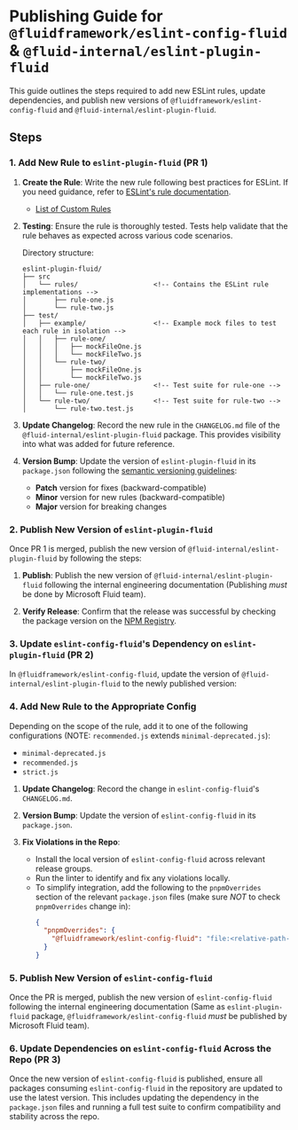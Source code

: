 # Publishing Guide for `@fluidframework/eslint-config-fluid` & `@fluid-internal/eslint-plugin-fluid`

This guide outlines the steps required to add new ESLint rules, update dependencies, and publish new versions of `@fluidframework/eslint-config-fluid` and `@fluid-internal/eslint-plugin-fluid`.

## Steps

### 1. Add New Rule to `eslint-plugin-fluid` (PR 1)

1. **Create the Rule**: Write the new rule following best practices for ESLint. If you need guidance, refer to [ESLint's rule documentation](https://eslint.org/docs/latest/developer-guide/working-with-rules).
	- [List of Custom Rules](https://github.com/microsoft/FluidFramework/tree/main/common/build/eslint-plugin-fluid/src/rules)

2. **Testing**: Ensure the rule is thoroughly tested. Tests help validate that the rule behaves as expected across various code scenarios.

   Directory structure:

   ```plaintext
   eslint-plugin-fluid/
   ├── src
   │   └── rules/					<!-- Contains the ESLint rule implementations -->
   │       ├── rule-one.js
   │       └── rule-two.js
   ├── test/
   │   ├── example/ 				<!-- Example mock files to test each rule in isolation -->
   │   │   ├── rule-one/
   │   │   │   ├── mockFileOne.js
   │   │   │   └── mockFileTwo.js
   │   │   └── rule-two/
   │   │       ├── mockFileOne.js
   │   │       └── mockFileTwo.js
   │   ├── rule-one/				<!-- Test suite for rule-one -->
   │   │   └── rule-one.test.js
   │   └── rule-two/				<!-- Test suite for rule-two -->
   │       └── rule-two.test.js
   ```

3. **Update Changelog**: Record the new rule in the `CHANGELOG.md` file of the `@fluid-internal/eslint-plugin-fluid` package. This provides visibility into what was added for future reference.

4. **Version Bump**: Update the version of `eslint-plugin-fluid` in its `package.json` following the [semantic versioning guidelines](https://semver.org/):
   - **Patch** version for fixes (backward-compatible)
   - **Minor** version for new rules (backward-compatible)
   - **Major** version for breaking changes

### 2. Publish New Version of `eslint-plugin-fluid`

Once PR 1 is merged, publish the new version of `@fluid-internal/eslint-plugin-fluid` by following the steps:

1. **Publish**: Publish the new version of `@fluid-internal/eslint-plugin-fluid` following the internal engineering documentation (Publishing _must_ be done by Microsoft Fluid team).

2. **Verify Release**: Confirm that the release was successful by checking the package version on the [NPM Registry](https://www.npmjs.com/package/@fluid-internal/eslint-plugin-fluid).

### 3. Update `eslint-config-fluid`'s Dependency on `eslint-plugin-fluid` (PR 2)

In `@fluidframework/eslint-config-fluid`, update the version of `@fluid-internal/eslint-plugin-fluid` to the newly published version:

### 4. Add New Rule to the Appropriate Config

Depending on the scope of the rule, add it to one of the following configurations (NOTE: `recommended.js` extends `minimal-deprecated.js`):
   - `minimal-deprecated.js`
   - `recommended.js`
   - `strict.js`

1. **Update Changelog**: Record the change in `eslint-config-fluid`'s `CHANGELOG.md`.

2. **Version Bump**: Update the version of `eslint-config-fluid` in its `package.json`.

3. **Fix Violations in the Repo**:
   - Install the local version of `eslint-config-fluid` across relevant release groups.
   - Run the linter to identify and fix any violations locally.
   - To simplify integration, add the following to the `pnpmOverrides` section of the relevant `package.json` files (make sure *NOT* to check `pnpmOverrides` change in):
     ```json
     {
       "pnpmOverrides": {
         "@fluidframework/eslint-config-fluid": "file:<relative-path-to-eslint-config-fluid-package>"
       }
     }
     ```

### 5. Publish New Version of `eslint-config-fluid`

Once the PR is merged, publish the new version of `eslint-config-fluid` following the internal engineering documentation (Same as `eslint-plugin-fluid` package, `@fluidframework/eslint-config-fluid` _must_ be published by Microsoft Fluid team).

### 6. Update Dependencies on `eslint-config-fluid` Across the Repo (PR 3)

Once the new version of `eslint-config-fluid` is published, ensure all packages consuming `eslint-config-fluid` in the repository are updated to use the latest version. This includes updating the dependency in the `package.json` files and running a full test suite to confirm compatibility and stability across the repo.

